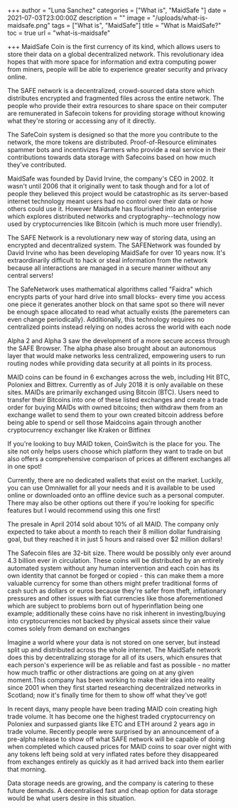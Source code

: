 +++
author = "Luna Sanchez"
categories = ["What is", "MaidSafe "]
date = 2021-07-03T23:00:00Z
description = ""
image = "/uploads/what-is-maidsafe.png"
tags = ["What is", "MaidSafe"]
title = "What is MaidSafe?"
toc = true
url = "what-is-maidsafe"

+++
MaidSafe Coin is the first currency of its kind, which allows users to store their data on a global decentralized network. This revolutionary idea hopes that with more space for information and extra computing power from miners, people will be able to experience greater security and privacy online.

The SAFE network is a decentralized, crowd-sourced data store which distributes encrypted and fragmented files across the entire network. The people who provide their extra resources to share space on their computer are remunerated in Safecoin tokens for providing storage without knowing what they're storing or accessing any of it directly.

The SafeCoin system is designed so that the more you contribute to the network, the more tokens are distributed. Proof-of-Resource eliminates spammer bots and incentivizes Farmers who provide a real service in their contributions towards data storage with Safecoins based on how much they’ve contributed.

MaidSafe was founded by David Irvine, the company's CEO in 2002. It wasn't until 2006 that it originally went to task though and for a lot of people they believed this project would be catastrophic as its server-based internet technology meant users had no control over their data or how others could use it. However Maidsafe has flourished into an enterprise which explores distributed networks and cryptography--technology now used by cryptocurrencies like Bitcoin (which is much more user friendly).

The SAFE Network is a revolutionary new way of storing data, using an encrypted and decentralized system. The SAFENetwork was founded by David Irvine who has been developing MaidSafe for over 10 years now. It's extraordinarily difficult to hack or steal information from the network because all interactions are managed in a secure manner without any central servers!  
   
 The SafeNetwork uses mathematical algorithms called "Faidra" which encrypts parts of your hard drive into small blocks- every time you access one piece it generates another block on that same spot so there will never be enough space allocated to read what actually exists (the paremeters can even change periodically). Additionally, this technology requires no centralized points instead relying on nodes across the world with each node

Alpha 2 and Alpha 3 saw the development of a more secure access through the SAFE Browser. The alpha phase also brought about an autonomous layer that would make networks less centralized, empowering users to run routing nodes while providing data security at all points in its process.

MAID coins can be found in 6 exchanges across the web, including Hit BTC, Poloniex and Bittrex. Currently as of July 2018 it is only available on these sites. MAIDs are primarily exchanged using Bitcoin (BTC). Users need to transfer their Bitcoins into one of these listed exchanges and create a trade order for buying MAIDs with owned bitcoins; then withdraw them from an exchange wallet to send them to your own created bitcoin address before being able to spend or sell those Maidcoins again through another cryptocurrency exchanger like Kraken or Bitfinex

If you're looking to buy MAID token, CoinSwitch is the place for you. The site not only helps users choose which platform they want to trade on but also offers a comprehensive comparison of prices at different exchanges all in one spot!

Currently, there are no dedicated wallets that exist on the market. Luckily, you can use Omniwallet for all your needs and it is available to be used online or downloaded onto an offline device such as a personal computer. There may also be other options out there if you're looking for specific features but I would recommend using this one first!

The presale in April 2014 sold about 10% of all MAID. The company only expected to take about a month to reach their 8 million dollar fundraising goal, but they reached it in just 5 hours and raised over $2 million dollars!

The Safecoin files are 32-bit size. There would be possibly only ever around 4.3 billion ever in circulation. These coins will be distributed by an entirely automated system without any human intervention and each coin has its own identity that cannot be forged or copied - this can make them a more valuable currency for some than others might prefer traditional forms of cash such as dollars or euros because they're safer from theft, inflationary pressures and other issues with fiat currencies like those aforementioned which are subject to problems born out of hyperinflation being one example; additionally these coins have no risk inherent in investing/buying into cryptocurrencies not backed by physical assets since their value comes solely from demand on exchanges

Imagine a world where your data is not stored on one server, but instead split up and distributed across the whole internet. The MaidSafe network does this by decentralizing storage for all of its users, which ensures that each person's experience will be as reliable and fast as possible - no matter how much traffic or other distractions are going on at any given moment.This company has been working to make their idea into reality since 2001 when they first started researching decentralized networks in Scotland; now it's finally time for them to show off what they've got!

In recent days, many people have been trading MAID coin creating high trade volume. It has become one the highest traded cryptocurrency on Poloniex and surpassed giants like ETC and ETH around 2 years ago in trade volume. Recently people were surprised by an announcement of a pre-alpha release to show off what SAFE network will be capable of doing when completed which caused prices for MAID coins to soar over night with any tokens left being sold at very inflated rates before they disappeared from exchanges entirely as quickly as it had arrived back into them earlier that morning.

Data storage needs are growing, and the company is catering to these future demands. A decentralised fast and cheap option for data storage would be what users desire in this situation.